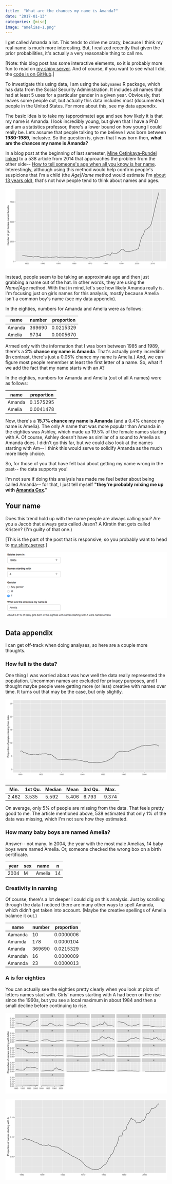 ```yaml
---
title:  "What are the chances my name is Amanda?" 
date: "2017-01-13"
categories: [misc]
image: "amelias-1.png"
---
```


I get called Amanda a lot. This tends to drive me crazy, because I think my real name is much more interesting. But, I realized recently that given the prior probabilities, it's actually a very reasonable thing to call me.

\[Note: this blog post has some interactive elements, so it is probably more fun to read on [my shiny server](https://ameliamn.shinyapps.io/Amanda/). And of course, if you want to see what I did, the [code is on GitHub](https://github.com/AmeliaMN/shiny-server/blob/master/Amanda/Amanda.Rmd).\]

To investigate this using data, I am using the `babynames` R package, which has data from the Social Security Administration. It includes all names that had at least 5 uses for a particular gender in a given year. Obviously, that leaves some people out, but actually this data includes most (documented) people in the United States. For more about this, see my data appendix.

The basic idea is to take my (approximate) age and see how likely it is that my name is Amanda. I look incredibly young, but given that I have a PhD and am a statistics professor, there's a lower bound on how young I could really be. Lets assume that people talking to me believe I was born between **1980-1989**, inclusive. So the question is, given that I was born then, **what are the chances my name is Amanda?**

In a blog post at the beginning of last semester, [Mine Cetinkaya-Rundel](http://www2.stat.duke.edu/~mc301/) [linked](http://citizen-statistician.org/2016/08/13/a-timely-first-day-of-class-example-for-fall-2016-trump-tweets/) to a 538 article from 2014 that approaches the problem from the other side-- [How to tell someone's age when all you know is her name](http://fivethirtyeight.com/features/how-to-tell-someones-age-when-all-you-know-is-her-name/). Interestingly, although using this method would help confirm people's suspicions that I'm a child (the *Age\|Name* method would estimate I'm [about 13 years old](http://rhiever.github.io/name-age-calculator/index.html?Gender=F&Name=Amelia)), that's not how people tend to think about names and ages.

![Amelias](amelias-1.png)

Instead, people seem to be taking an approximate age and then just grabbing a name out of the hat. In other words, they are using the *Name\|Age* method. With that in mind, let's see how likely Amanda really is. I'm focusing just on girls names for this analysis, mostly because Amelia isn't a common boy's name (see my data appendix).

In the eighties, numbers for Amanda and Amelia were as follows:

| name   | number | proportion |
|--------|--------|------------|
| Amanda | 369690 | 0.0215329  |
| Amelia | 9734   | 0.0005670  |

Armed only with the information that I was born between 1985 and 1989, there's a **2% chance my name is Amanda**. That's actually pretty incredible! (In contrast, there's just a 0.05% chance my name is Amelia.) And, we can figure most people remember at least the first letter of a name. So, what if we add the fact that my name starts with an A?

In the eighties, numbers for Amanda and Amelia (out of all A names) were as follows:

| name   | proportion |
|--------|------------|
| Amanda | 0.1575295  |
| Amelia | 0.0041478  |

Now, there's a **15.7% chance my name is Amanda** (and a 0.4% chance my name is Amelia). The only A name that was more popular than Amanda in the eighties was Ashley, which made up 19.5% of the female names starting with A. Of course, Ashley doesn't have as similar of a sound to Amelia as Amanda does. I didn't go this far, but we could also look at the names starting with Am-- I think this would serve to solidify Amanda as the much more likely choice.

So, for those of you that have felt bad about getting my name wrong in the past-- the data supports you!

I'm not sure if doing this analysis has made me feel better about being called Amanda-- for that, I just tell myself **"they're probably mixing me up with [Amanda Cox](http://www.nytco.com/amanda-cox-named-editor-the-upshot/)."**

## Your name

Does this trend hold up with the name people are always calling you? Are you a Jacob that always gets called Jason? A Kirstin that gets called Kristen? (I'm guilty of that one.)

\[This is the part of the post that is responsive, so you probably want to head to [my shiny server](https://ameliamn.shinyapps.io/Amanda/).\]

[![You want to go to my server version](ShinyScreenShot.png)](https://ameliamn.shinyapps.io/Amanda/)

## Data appendix

I can get off-track when doing analyses, so here are a couple more thoughts.

### How full is the data?

One thing I was worried about was how well the data really represented the population. Uncommon names are excluded for privacy purposes, and I thought maybe people were getting more (or less) creative with names over time. It turns out that may be the case, but only slightly.

![Missing data](missingdata-1.png)

| Min.  | 1st Qu. | Median | Mean  | 3rd Qu. | Max.  |
|-------|---------|--------|-------|---------|-------|
| 2.462 | 3.535   | 5.592  | 5.406 | 6.793   | 9.374 |

On average, only 5% of people are missing from the data. That feels pretty good to me. The article mentioned above, 538 estimated that only 1% of the data was missing, which I'm not sure how they estimated.

### How many baby boys are named Amelia?

Answer-- not many. In 2004, the year with the most male Amelias, 14 baby boys were named Amelia. Or, someone checked the wrong box on a birth certificate.

| year | sex | name   | n   |
|------|-----|--------|-----|
| 2004 | M   | Amelia | 14  |

### Creativity in naming

Of course, there's a lot deeper I could dig on this analysis. Just by scrolling through the data I noticed there are many other ways to spell Amanda, which didn't get taken into account. (Maybe the creative spellings of Amelia balance it out.)

| name    | number | proportion |
|---------|--------|------------|
| Aamanda | 10     | 0.0000006  |
| Amamda  | 178    | 0.0000104  |
| Amanda  | 369690 | 0.0215329  |
| Amandah | 16     | 0.0000009  |
| Amannda | 23     | 0.0000013  |

### A is for eighties

You can actually see the eighties pretty clearly when you look at plots of letters names start with. Girls' names starting with A had been on the rise since the 1960s, but you see a local maximum in about 1984 and then a small decline before continuing to rise.

![Letters over time](nameletters-1.png)

![A over time](nameletters-2.png)
